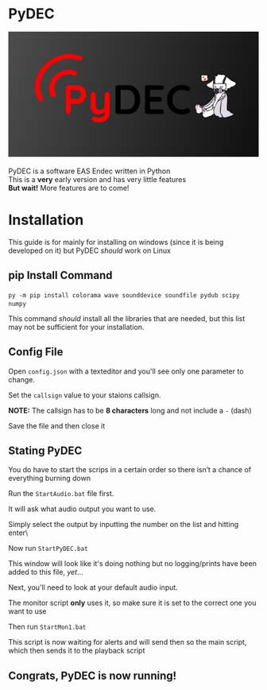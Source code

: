 # PyDEC
![Alt text](img/PyDEC.png)
\
\
PyDEC is a software EAS Endec written in Python
\
This is a **very** early version and has very little features
\
**But wait!** More features are to come!



# Installation
This guide is for mainly for installing on windows (since it is being developed on it) but PyDEC *should* work on Linux

## pip Install Command

`py -m pip install colorama wave sounddevice soundfile pydub scipy numpy`

This command *should* install all the libraries that are needed, but this list may not be sufficient for your installation.



## Config File

Open `config.json` with a texteditor and you'll see only one parameter to change.

Set the `callsign` value to your staions callsign.

**NOTE:** The callsign has to be **8 characters** long and not include a `-` (dash)

Save the file and then close it


## Stating PyDEC

You do have to start the scrips in a certain order so there isn’t a chance of everything burning down

Run the `StartAudio.bat` file first.

It will ask what audio output you want to use.

Simply select the output by inputting the number on the list and hitting enter\

Now run `StartPyDEC.bat`

This window will look like it's doing nothing but no logging/prints have been added to this file, *yet*...

Next, you'll need to look at your default audio input.

The monitor script **only** uses it, so make sure it is set to the correct one you want to use

Then run `StartMon1.bat` 

This script is now waiting for alerts and will send then so the main script, which then sends it to the playback script

## **Congrats, PyDEC is now running!**
